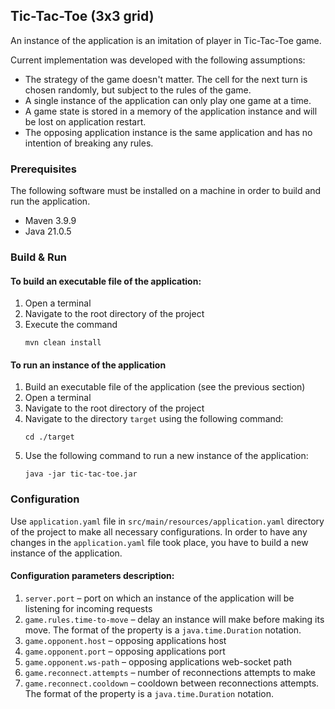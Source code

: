 ## Tic-Tac-Toe (3x3 grid)

An instance of the application is an imitation of player in Tic-Tac-Toe game.

Current implementation was developed with the following assumptions:

* The strategy of the game doesn't matter. The cell for the next turn is chosen randomly, but subject to the rules of
  the game.
* A single instance of the application can only play one game at a time.
* A game state is stored in a memory of the application instance and will be lost on application restart.
* The opposing application instance is the same application and has no intention of breaking any rules.

### Prerequisites

The following software must be installed on a machine in order to build and run the application.

* Maven 3.9.9
* Java 21.0.5

### Build & Run

#### To build an executable file of the application:

1. Open a terminal
2. Navigate to the root directory of the project
3. Execute the command
   ```shell
   mvn clean install
   ```

#### To run an instance of the application

1. Build an executable file of the application (see the previous section)
2. Open a terminal
3. Navigate to the root directory of the project
4. Navigate to the directory `target` using the following command:
   ```shell
   cd ./target
   ```
5. Use the following command to run a new instance of the application:
   ```shell
   java -jar tic-tac-toe.jar
   ```

### Configuration

Use `application.yaml` file in `src/main/resources/application.yaml` directory of the project to make all necessary
configurations. In order to have any changes in the `application.yaml` file took place, you have to build a new instance
of the application.

#### Configuration parameters description:

1. `server.port` – port on which an instance of the application will be listening for incoming requests
2. `game.rules.time-to-move` – delay an instance will make before making its move. The format of the property is
   a `java.time.Duration` notation.
3. `game.opponent.host` – opposing applications host
4. `game.opponent.port` – opposing applications port
5. `game.opponent.ws-path` – opposing applications web-socket path
6. `game.reconnect.attempts` – number of reconnections attempts to make
7. `game.reconnect.cooldown` – cooldown between reconnections attempts. The format of the property is a
   `java.time.Duration` notation.
